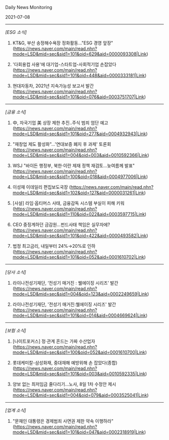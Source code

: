Daily News Monitoring 

2021-07-08 

----------

*[ESG 소식]*

1. KT&G, 부산 송정해수욕장 정화활동…"ESG 경영 앞장" (<https://news.naver.com/main/read.nhn?mode=LSD&mid=sec&sid1=101&oid=629&aid=0000093308|Link>)

2. '다회용컵 사용'에 대기업-스타트업-사회적기업 손잡았다 (<https://news.naver.com/main/read.nhn?mode=LSD&mid=sec&sid1=101&oid=448&aid=0000333181|Link>)

3. 현대자동차, 2021년 지속가능성 보고서 발간 (<https://news.naver.com/main/read.nhn?mode=LSD&mid=sec&sid1=101&oid=076&aid=0003751707|Link>)

----------

*[금융 소식]*

1. 中, 자국기업 美 상장 제한 추진‥주식 범죄 엄단 예고 (<https://news.naver.com/main/read.nhn?mode=LSD&mid=sec&sid1=101&oid=277&aid=0004932943|Link>)

2. "재창업 제도 활성화"…'연대보증 폐지 후 과제' 토론회 (<https://news.naver.com/main/read.nhn?mode=LSD&mid=sec&sid1=004&oid=003&aid=0010592366|Link>)

3. WSJ "바이든 행정부, 북한·이란 제재 정책 재검토…늦여름께 발표" (<https://news.naver.com/main/read.nhn?mode=LSD&mid=sec&sid1=100&oid=018&aid=0004977006|Link>)

4. 이성재 이데일리 편집보도국장 (<https://news.naver.com/main/read.nhn?mode=LSD&mid=sec&sid1=102&oid=127&aid=0000031261|Link>)

5. [사설] 라임·옵티머스 사태, 금융감독 시스템 부실이 피해 키워 (<https://news.naver.com/main/read.nhn?mode=LSD&mid=sec&sid1=110&oid=022&aid=0003597715|Link>)

6. CEO 중징계하던 금감원…펀드사태 책임은 실무자에? (<https://news.naver.com/main/read.nhn?mode=LSD&mid=sec&sid1=101&oid=422&aid=0000493582|Link>)

7. 법정 최고금리, 내일부터 24%→20%로 인하 (<https://news.naver.com/main/read.nhn?mode=LSD&mid=sec&sid1=101&oid=052&aid=0001610702|Link>)

----------

*[당사 소식]*

1. 라이나전성기재단, ‘전성기 매거진 : 웰에이징 시리즈’ 발간 (<https://news.naver.com/main/read.nhn?mode=LSD&mid=sec&sid1=004&oid=123&aid=0002249659|Link>)

2. 라이나전성기재단, '전성기 매거진:웰에이징 시리즈' 발간 (<https://news.naver.com/main/read.nhn?mode=LSD&mid=sec&sid1=101&oid=014&aid=0004669624|Link>)

----------

*[보험 소식]*

1. [나이트포커스] 정·관계 흔드는 가짜 수산업자 (<https://news.naver.com/main/read.nhn?mode=LSD&mid=sec&sid1=100&oid=052&aid=0001610700|Link>)

2. 롯데케미칼-삼성화재, 중대재해 예방위해 손 잡았다(종합) (<https://news.naver.com/main/read.nhn?mode=LSD&mid=sec&sid1=101&oid=003&aid=0010592335|Link>)

3. 양보 없는 최저임금 줄다리기…노사, 8일 1차 수정안 제시 (<https://news.naver.com/main/read.nhn?mode=LSD&mid=sec&sid1=004&oid=079&aid=0003525041|Link>)

----------

*[업계 소식]*

1. "문재인 대통령은 경제범죄 사면권 제한 약속 이행하라" (<https://news.naver.com/main/read.nhn?mode=LSD&mid=sec&sid1=101&oid=047&aid=0002318919|Link>)

